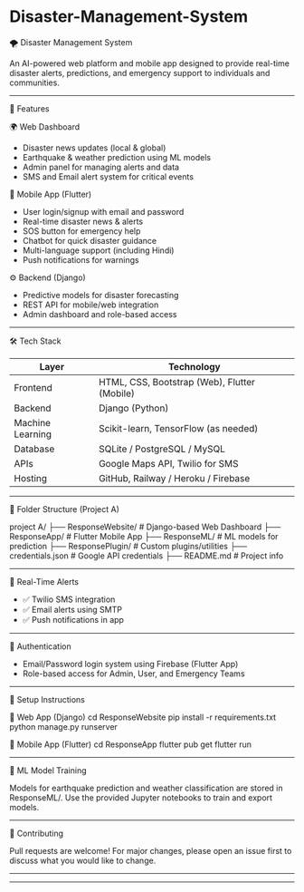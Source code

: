 # Disaster-Management-System

🌪️ Disaster Management System

An AI-powered web platform and mobile app designed to provide real-time disaster alerts, predictions, and emergency support to individuals and communities.

---

🚀 Features

🌍 Web Dashboard
- Disaster news updates (local & global)
- Earthquake & weather prediction using ML models
- Admin panel for managing alerts and data
- SMS and Email alert system for critical events

📱 Mobile App (Flutter)
- User login/signup with email and password
- Real-time disaster news & alerts
- SOS button for emergency help
- Chatbot for quick disaster guidance
- Multi-language support (including Hindi)
- Push notifications for warnings

⚙️ Backend (Django)
- Predictive models for disaster forecasting
- REST API for mobile/web integration
- Admin dashboard and role-based access

---

🛠️ Tech Stack

Layer         | Technology                         
--------------|-------------------------------------
Frontend      | HTML, CSS, Bootstrap (Web), Flutter (Mobile) 
Backend       | Django (Python)                     
Machine Learning | Scikit-learn, TensorFlow (as needed) 
Database      | SQLite / PostgreSQL / MySQL         
APIs          | Google Maps API, Twilio for SMS     
Hosting       | GitHub, Railway / Heroku / Firebase 

---

📁 Folder Structure (Project A)

project A/
├── ResponseWebsite/     # Django-based Web Dashboard
├── ResponseApp/         # Flutter Mobile App
├── ResponseML/          # ML models for prediction
├── ResponsePlugin/      # Custom plugins/utilities
├── credentials.json     # Google API credentials
├── README.md            # Project info

---

📡 Real-Time Alerts

- ✅ Twilio SMS integration
- ✅ Email alerts using SMTP
- ✅ Push notifications in app

---

🔐 Authentication

- Email/Password login system using Firebase (Flutter App)
- Role-based access for Admin, User, and Emergency Teams

---

📌 Setup Instructions

🔧 Web App (Django)
cd ResponseWebsite
pip install -r requirements.txt
python manage.py runserver

📱 Mobile App (Flutter)
cd ResponseApp
flutter pub get
flutter run

---

🧠 ML Model Training

Models for earthquake prediction and weather classification are stored in ResponseML/. Use the provided Jupyter notebooks to train and export models.

---

🤝 Contributing

Pull requests are welcome! For major changes, please open an issue first to discuss what you would like to change.

---



---


